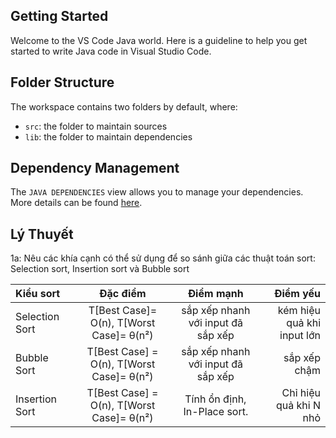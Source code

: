 ## Getting Started

Welcome to the VS Code Java world. Here is a guideline to help you get started to write Java code in Visual Studio Code.

## Folder Structure

The workspace contains two folders by default, where:

- `src`: the folder to maintain sources
- `lib`: the folder to maintain dependencies

## Dependency Management 

The `JAVA DEPENDENCIES` view allows you to manage your dependencies. More details can be found [here](https://github.com/microsoft/vscode-java-pack/blob/master/release-notes/v0.9.0.md#work-with-jar-files-directly).

## Lý Thuyết

1a: Nêu các khía cạnh có thể  sử dụng để so sánh giữa các thuật toán sort: Selection sort, Insertion sort và Bubble sort 

| Kiểu sort    |    Đặc điểm    | Điểm mạnh |    Điểm yếu   |
| :---         |     :---:      |   :---:   |      ---:    |
| Selection Sort   | T[Best Case]= O(n), T[Worst Case]= θ(n²)   | sắp xếp nhanh với input đã sắp xếp    | kém hiệu quả khi input lớn    |
| Bubble Sort    | T[Best Case] = O(n), T[Worst Case]= θ(n²) | sắp xếp nhanh với input đã sắp xếp | sắp xếp chậm |
| Insertion Sort    | T[Best Case] = O(n), T[Worst Case]= θ(n²) | Tính ổn định, In-Place sort. | Chỉ hiệu quả khi N nhỏ |
